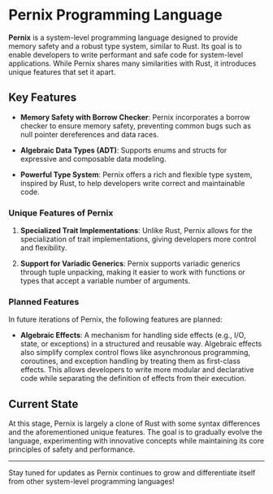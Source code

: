 # Pernix Programming Language

**Pernix** is a system-level programming language designed to provide memory
safety and a robust type system, similar to Rust. Its goal is to enable
developers to write performant and safe code for system-level applications.
While Pernix shares many similarities with Rust, it introduces unique features
that set it apart.

## Key Features

-   **Memory Safety with Borrow Checker**: Pernix incorporates a borrow checker to
    ensure memory safety, preventing common bugs such as null pointer dereferences
    and data races.

-   **Algebraic Data Types (ADT)**: Supports enums and structs for expressive and
    composable data modeling.

-   **Powerful Type System**: Pernix offers a rich and flexible type system,
    inspired by Rust, to help developers write correct and maintainable code.

### Unique Features of Pernix

1. **Specialized Trait Implementations**: Unlike Rust, Pernix allows for the
   specialization of trait implementations, giving developers more control and
   flexibility.

2. **Support for Variadic Generics**: Pernix supports variadic generics through
   tuple unpacking, making it easier to work with functions or types that accept a
   variable number of arguments.

### Planned Features

In future iterations of Pernix, the following features are planned:

-   **Algebraic Effects**: A mechanism for handling side effects (e.g., I/O,
    state, or exceptions) in a structured and reusable way. Algebraic effects also
    simplify complex control flows like asynchronous programming, coroutines,
    and exception handling by treating them as first-class effects. This allows
    developers to write more modular and declarative code while separating the
    definition of effects from their execution.

## Current State

At this stage, Pernix is largely a clone of Rust with some syntax differences
and the aforementioned unique features. The goal is to gradually evolve the
language, experimenting with innovative concepts while maintaining its core
principles of safety and performance.

---

Stay tuned for updates as Pernix continues to grow and differentiate itself from
other system-level programming languages!
